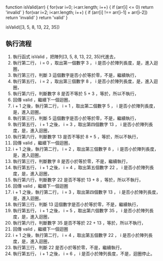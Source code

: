 function isValid(arr) {
  for(var i=0; i<arr.length; i++) {
    if (arr[i] <= 0) return 'invalid'
  }
  for(var i=2; i<arr.length; i++) {
    if (arr[i] !== arr[i-1] + arr[i-2]) return 'invalid'
  }
  return 'valid'
}

isValid([3, 5, 8, 13, 22, 35])


## 執行流程
1. 執行函式 isValid ，把陣列[3, 5, 8, 13, 22, 35]代進去，
2. 執行第二行， i = 0 ，取出第一個數字 3 ， i 是否小於陣列長度，是，進入迴圈，
3. 執行第三行，判斷 3 這個數字是否小於等於零，不是，繼續執行，
4. 執行第五行， i = 2 ，取出第三個數字 8 ， i 是否小於陣列長度，是，進入迴圈，
5. 執行第六行，判斷數字 8 是否不等於 5 + 3 ，等於，所以不執行，
6. 回傳 valid ，繼續下一個迴圈，
7. i + 1 之後，執行第二行， i = 1 ，取出第二個數字 5 ， i 是否小於陣列長度，是，進入迴圈，
8. 執行第三行，判斷 5 這個數字是否小於等於零，不是，繼續執行，
9. 執行第五行， i + 1 之後， i = 3 ，取出第四個數字 13 ， i 是否小於陣列長度，是，進入迴圈，
10. 執行第六行，判斷數字 13 是否不等於 8 + 5 ，等於，所以不執行，
11. 回傳 valid ，繼續下一個迴圈，
12. i + 1 之後，執行第二行， i = 2 ，取出第三個數字 8 ， i 是否小於陣列長度，是，進入迴圈，
13. 執行第三行，判斷數字 8 是否小於等於零，不是，繼續執行，
14. 執行第五行， i + 1 之後， i = 4 ，取出第五個數字 22 ， i 是否小於陣列長度，是，進入迴圈，
15. 執行第六行，判斷數字 22 是否不等於 13 + 8 ，等於，所以不執行，
16. 回傳 valid ，繼續下一個迴圈
17. i + 1 之後，執行第二行， i = 3 ，取出第四個數字 13 ， i 是否小於陣列長度，是，進入迴圈，
18. 執行第三行，判斷 13 這個數字是否小於等於零，不是，繼續執行，
19. 執行第五行， i + 1 之後， i = 5 ，取出第六個數字 35 ， i 是否小於陣列長度，是，進入迴圈，
20. 執行第六行，判斷數字 35 是否不等於 22 + 13 ，等於，所以不執行，
21. 回傳 valid ，繼續下一個迴圈
22. i + 1 之後，執行第二行， i = 4 ，取出第五個數字 22 ， i 是否小於陣列長度，是，進入迴圈，
23. 執行第三行，判斷 22 是否小於等於零，不是，繼續執行，
24. 執行第五行， i + 1 之後， i = 6 ， i 是否小於陣列長度，不是，迴圈停止。